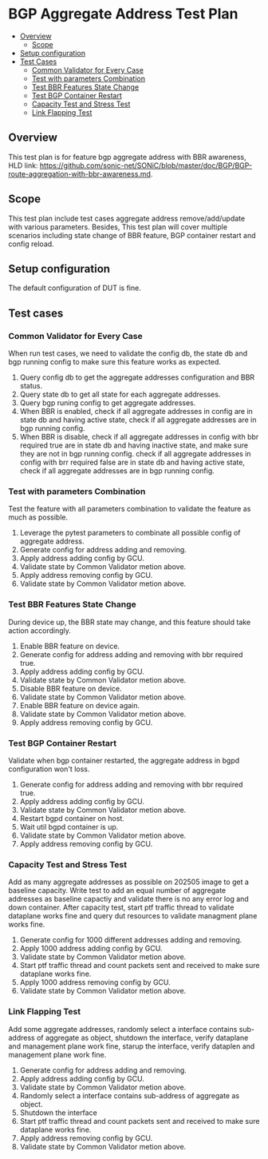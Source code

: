 # BGP Aggregate Address Test Plan

- [Overview](#overview)
  - [Scope](#scope)
- [Setup configuration](#setup-configuration)
- [Test Cases](#test-cases)
  - [Common Validator for Every Case](#Common-Validator-for-Every-Case)
  - [Test with parameters Combination](#Test-with-parameters-Combination)
  - [Test BBR Features State Change](#Test-BBR-Features-State-Change)
  - [Test BGP Container Restart](#Test-BGP-Container-Restart)
  - [Capacity Test and Stress Test](#Capacity-Test-and-Stress-Test)
  - [Link Flapping Test](#Link-Flapping-Test)

## Overview

This test plan is for feature bgp aggregate address with BBR awareness, HLD link: https://github.com/sonic-net/SONiC/blob/master/doc/BGP/BGP-route-aggregation-with-bbr-awareness.md.

## Scope

This test plan include test cases aggregate address remove/add/update with various parameters.
Besides, This test plan will cover multiple scenarios including state change of BBR feature, BGP container restart and config reload.

## Setup configuration

The default configuration of DUT is fine.

## Test cases
### Common Validator for Every Case
When run test cases, we need to validate the config db, the state db and bgp running config to make sure this feature works as expected.
1. Query config db to get the aggregate addresses configuration and BBR status.
2. Query state db to get all state for each aggregate addresses.
3. Query bgp runing config to get aggregate addresses.
4. When BBR is enabled, check if all aggregate addresses in config are in state db and having active state, check if all aggregate addresses are in bgp running config.
5. When BBR is disable, check if all aggregate addresses in config with bbr required true are in state db and having inactive state, and make sure they are not in bgp running config. check if all aggregate addresses in config with brr required false are in state db and having active state, check if all aggregate addresses are in bgp running config. 

### Test with parameters Combination
Test the feature with all parameters combination to validate the feature as much as possible.
1. Leverage the pytest parameters to combinate all possible config of aggregate address.
2. Generate config for address adding and removing.
3. Apply address adding config by GCU.
4. Validate state by Common Validator metion above.
5. Apply address removing config by GCU.
6. Validate state by Common Validator metion above.

### Test BBR Features State Change
During device up, the BBR state may change, and this feature should take action accordingly.
1. Enable BBR feature on device.
2. Generate config for address adding and removing with bbr required true.
3. Apply address adding config by GCU.
5. Validate state by Common Validator metion above.
5. Disable BBR feature on device.
6. Validate state by Common Validator metion above.
7. Enable BBR feature on device again.
8. Validate state by Common Validator metion above.
9. Apply address removing config by GCU.

### Test BGP Container Restart
Validate when bgp container restarted, the aggregate address in bgpd configuration won't loss.
1. Generate config for address adding and removing with bbr required true.
2. Apply address adding config by GCU.
3. Validate state by Common Validator metion above.
4. Restart bgpd container on host.
5. Wait util bgpd container is up.
7. Validate state by Common Validator metion above.
8. Apply address removing config by GCU.

### Capacity Test and Stress Test
Add as many aggregate addresses as possible on 202505 image to get a baseline capacity.
Write test to add an equal number of aggregate addresses as baseline capactiy and validate there is no any error log and down container. After capacity test, start ptf traffic thread to validate dataplane works fine and query dut resources to validate managment plane works fine.
1. Generate config for 1000 different addresses adding and removing.
2. Apply 1000 address adding config by GCU.
3. Validate state by Common Validator metion above.
4. Start ptf traffic thread and count packets sent and received to make sure dataplane works fine.
5. Apply 1000 address removing config by GCU.
6. Validate state by Common Validator metion above.

### Link Flapping Test
Add some aggregate addresses, randomly select a interface contains sub-address of aggregate as object, shutdown the interface, verify dataplane and management plane work fine, starup the interface, verify dataplen and management plane work fine.
1. Generate config for address adding and removing.
2. Apply address adding config by GCU.
3. Validate state by Common Validator metion above.
4. Randomly select a interface contains sub-address of aggregate as object.
5. Shutdown the interface
6. Start ptf traffic thread and count packets sent and received to make sure dataplane works fine.
7. Apply address removing config by GCU.
8. Validate state by Common Validator metion above.